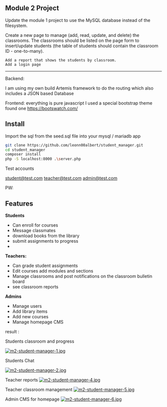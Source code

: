 ## Module 2 Project
Update the module 1 project to use the MySQL database instead of the filesystem.

Create a new page to manage (add, read, update, and delete) the classrooms. The classrooms should be listed on the page form to insert/update students (the table of students should contain the classroom ID - one-to-many).

    Add a report that shows the students by classroom.
    Add a login page

---
Backend: 

I am using my own build Artemis framework to do the routing which also includes a JSON based Database 

Frontend:
everything is pure javascript 
I used a special bootstrap theme found one https://bootswatch.com/ 


## Install

Import the sql from the seed.sql file into your mysql / mariadb app

```bash 
git clone https://github.com/leonn00albert/student_manager.git
cd student_manager
composer install
php -S localhost:8000 .\server.php

```

Test accounts

student@test.com 
teacher@test.com 
admin@test.com 

PW:



## Features
**Students**
 - Can enroll for courses
 - Message classmates
 - download books from the library
 - submit assignments to progress
 - 
**Teachers:**
 - Can grade student assignments
 - Edit courses add modules and sections
 - Manage classrooms and post notifications on the classroom bulletin board
 - see classroom reports

**Admins**
 - Manage users
 - Add library items
 - Add new courses
 - Manage homepage CMS



result : <br>

Students classroom and progress

[![m2-student-manager-1.jpg](https://i.postimg.cc/bwK8BCrj/m2-student-manager-1.jpg)](https://postimg.cc/k2FkVyWj)

Students Chat

[![m2-student-manager-2.jpg](https://i.postimg.cc/WtL6KcBk/m2-student-manager-2.jpg)](https://postimg.cc/q6w3hSMJ)

Teacher reports
[![m2-student-manager-4.jpg](https://i.postimg.cc/02K9015C/m2-student-manager-4.jpg)](https://postimg.cc/N5YhQVHy)

Teacher classroom management
[![m2-student-manager-5.jpg](https://i.postimg.cc/vm2QvYn3/m2-student-manager-5.jpg)](https://postimg.cc/wtJ8qd0m)

Admin CMS for homepage
[![m2-student-manager-6.jpg](https://i.postimg.cc/tRxXhH4N/m2-student-manager-6.jpg)](https://postimg.cc/kD73mz82)

